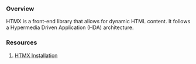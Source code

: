 ### Overview

HTMX is a front-end library that allows for dynamic HTML content.  It follows a 
Hypermedia Driven Application (HDA) architecture.

### Resources

1. [HTMX Installation](https://htmx.org/docs/#introduction)